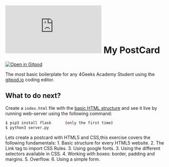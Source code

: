 # ![4Geeks Logo](http://assets.breatheco.de/apis/img/images.php?blob&random&cat=icon&tags=4geeks,16) My PostCard

[![Open in Gitpod](https://gitpod.io/button/open-in-gitpod.svg)](https://gitpod.io#https://github.com/4GeeksAcademy/html-hello.git)

The most basic boilerplate for any 4Geeks Academy Student using the [gitpod.io](gitpod.io) coding editor.

## What to do next?

Create a `index.html` file with the [basic HTML structure](http://content.breatheco.de/lesson/what-is-html-learn-html#page-structure) and see it live by running web-server using the following command:
```sh
$ pip3 install flask      (only the first time)
$ python3 server.py
```

Lets create a postcard with HTML5 and CSS,this exercise covers the following fundamentals: 1. Basic structure for every HTML5 website. 2. The Link tag to import CSS Rules. 3. Using google fonts. 3. Using the different selectors available in CSS. 4. Working with boxes: border, padding and margins. 5. Overflow. 6. Using a simple form.
```
